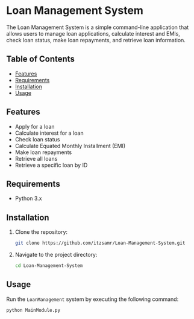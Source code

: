 # Loan Management System

The Loan Management System is a simple command-line application that allows users to manage loan applications, calculate interest and EMIs, check loan status, make loan repayments, and retrieve loan information.

## Table of Contents

- [Features](#features)
- [Requirements](#requirements)
- [Installation](#installation)
- [Usage](#usage)

## Features

- Apply for a loan
- Calculate interest for a loan
- Check loan status
- Calculate Equated Monthly Installment (EMI)
- Make loan repayments
- Retrieve all loans
- Retrieve a specific loan by ID

## Requirements

- Python 3.x

## Installation

1. Clone the repository:
    ```sh
    git clone https://github.com/itzsamr/Loan-Management-System.git
    ```

2. Navigate to the project directory:
    ```sh
    cd Loan-Management-System
    ```

## Usage

Run the `LoanManagement` system by executing the following command:
```sh
python MainModule.py


